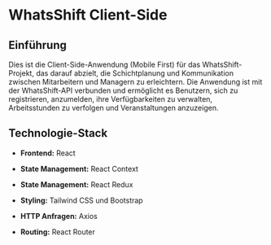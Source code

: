 # WhatsShift Client-Side

## Einführung

Dies ist die Client-Side-Anwendung (Mobile First) für das WhatsShift-Projekt, das darauf abzielt, die Schichtplanung und Kommunikation zwischen Mitarbeitern und Managern zu erleichtern. Die Anwendung ist mit der WhatsShift-API verbunden und ermöglicht es Benutzern, sich zu registrieren, anzumelden, ihre Verfügbarkeiten zu verwalten, Arbeitsstunden zu verfolgen und Veranstaltungen anzuzeigen.

## Technologie-Stack

- **Frontend:** React

- **State Management:** React Context 

- **State Management:** React Redux

- **Styling:** Tailwind CSS und Bootstrap
- **HTTP Anfragen:** Axios
- **Routing:** React Router


